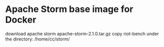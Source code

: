 # Apache Storm base image for Docker

download apache storm apache-storm-2.1.0.tar.gz
copy riot-bench under the directory: /home/cc/storm/

